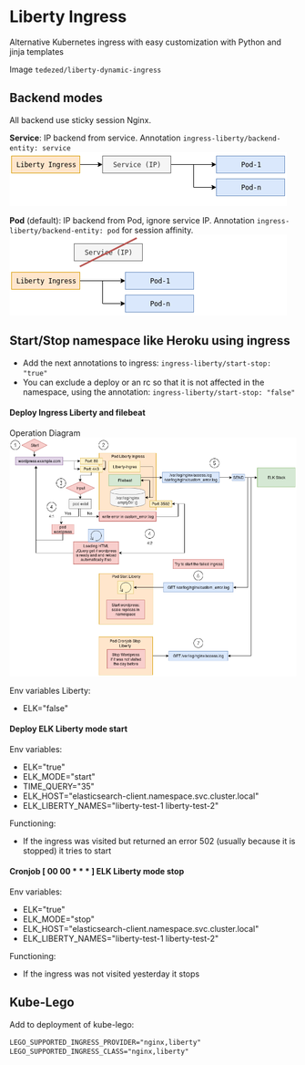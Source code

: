 # Liberty Ingress

Alternative Kubernetes ingress with easy customization with Python and jinja templates

Image `tedezed/liberty-dynamic-ingress`

## Backend modes

All backend use sticky session Nginx.

**Service**: IP backend from service.
Annotation `ingress-liberty/backend-entity: service`
<img src="https://raw.githubusercontent.com/Tedezed/kubernetes-containers-tools/master/tools/images/liberty-services-balancing.png">

**Pod** (default): IP backend from Pod, ignore service IP.
Annotation `ingress-liberty/backend-entity: pod` for session affinity.
<img src="https://raw.githubusercontent.com/Tedezed/kubernetes-containers-tools/master/tools/images/liberty-pods-balancing.png">

## Start/Stop namespace like Heroku using ingress

- Add the next annotations to ingress: `ingress-liberty/start-stop: "true"`
- You can exclude a deploy or an rc so that it is not affected in the namespace, using the annotation: `ingress-liberty/start-stop: "false"`

#### Deploy Ingress Liberty and filebeat

Operation Diagram
<img src="https://raw.githubusercontent.com/Tedezed/kubernetes-containers-tools/master/tools/images/liberty_start-stop.png">

Env variables Liberty:
- ELK="false"

#### Deploy ELK Liberty mode start

Env variables:
- ELK="true"
- ELK_MODE="start"
- TIME_QUERY="35"
- ELK_HOST="elasticsearch-client.namespace.svc.cluster.local"
- ELK_LIBERTY_NAMES="liberty-test-1 liberty-test-2"

Functioning:
- If the ingress was visited but returned an error 502 (usually because it is stopped) it tries to start

#### Cronjob [ 00 00 * * * ] ELK Liberty mode stop

Env variables:
- ELK="true"
- ELK_MODE="stop"
- ELK_HOST="elasticsearch-client.namespace.svc.cluster.local"
- ELK_LIBERTY_NAMES="liberty-test-1 liberty-test-2"

Functioning:
- If the ingress was not visited yesterday it stops

## Kube-Lego

Add to deployment of kube-lego:

```
LEGO_SUPPORTED_INGRESS_PROVIDER="nginx,liberty"
LEGO_SUPPORTED_INGRESS_CLASS="nginx,liberty"
```